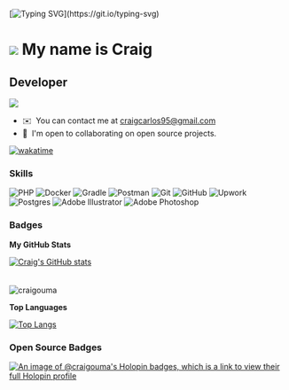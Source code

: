 [![Typing SVG](https://readme-typing-svg.herokuapp.com/?lines=Hello+Human+...)](https://git.io/typing-svg)

![](https://user-images.githubusercontent.com/18350557/176309783-0785949b-9127-417c-8b55-ab5a4333674e.gif)
My name is Craig
====================================================================================================================================

Developer
-----------------
![](https://komarev.com/ghpvc/?username=craigouma&style=for-the-badge)

* ✉️  You can contact me at [craigcarlos95@gmail.com](mailto:craigcarlos95@gmail.com)
* 🤝  I'm open to collaborating on open source projects.

[![wakatime](https://wakatime.com/badge/user/e0e18e64-2882-4a3a-acf1-8600d256b235.svg)](https://wakatime.com/@e0e18e64-2882-4a3a-acf1-8600d256b235)


### Skills

![PHP](https://img.shields.io/badge/php-%23777BB4.svg?style=for-the-badge&logo=php&logoColor=white)  ![Docker](https://img.shields.io/badge/docker-%230db7ed.svg?style=for-the-badge&logo=docker&logoColor=white) ![Gradle](https://img.shields.io/badge/Gradle-02303A.svg?style=for-the-badge&logo=Gradle&logoColor=white)    ![Postman](https://img.shields.io/badge/Postman-FF6C37?style=for-the-badge&logo=postman&logoColor=white)    ![Git](https://img.shields.io/badge/git-%23F05033.svg?style=for-the-badge&logo=git&logoColor=white)    ![GitHub](https://img.shields.io/badge/github-%23121011.svg?style=for-the-badge&logo=github&logoColor=white)    	![Upwork](https://img.shields.io/badge/UpWork-6FDA44?style=for-the-badge&logo=Upwork&logoColor=white)    ![Postgres](https://img.shields.io/badge/postgres-%23316192.svg?style=for-the-badge&logo=postgresql&logoColor=white)    ![Adobe Illustrator](https://img.shields.io/badge/adobe%20illustrator-%23FF9A00.svg?style=for-the-badge&logo=adobe%20illustrator&logoColor=white)    ![Adobe Photoshop](https://img.shields.io/badge/adobe%20photoshop-%2331A8FF.svg?style=for-the-badge&logo=adobe%20photoshop&logoColor=white)


### Badges

<b>My GitHub Stats</b>

<a href="https://github.com/craigouma">
  <img align="center" src="https://github-readme-stats.vercel.app/api?username=craigouma&show_icons=true&theme=transparent" alt="Craig's GitHub stats" />
</a>
  <br>
<br>
<br>
  
<img align="center" src="https://github-readme-streak-stats.herokuapp.com/?user=craigouma&theme=transparent" alt="craigouma" />

<b>Top Languages</b>

[![Top Langs](https://github-readme-stats-blindbanditbmc.vercel.app/api/top-langs/?username=craigouma&layout=compact&show_icons=true&theme=transparent&langs_count=6)](https://github.com/craigouma/github-readme-stats)

### Open Source Badges

[![An image of @craigouma's Holopin badges, which is a link to view their full Holopin profile](https://holopin.me/craigouma)](https://holopin.io/@craigouma)
